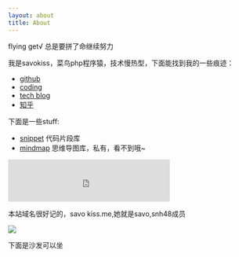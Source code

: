 ```yaml
---
layout: about
title: About
---
```


<p class="message text-center">
  flying get√ 总是要拼了命继续努力
</p>

我是savokiss，菜鸟php程序猿，技术慢热型，下面能找到我的一些痕迹：

- [github](http://github.com/jaynaruto)
- [coding](https://coding.net/u/savokiss)
- [tech blog](http://cnblogs.com/savokiss)
- [知乎](http://www.zhihu.com/people/bear-jason)

下面是一些stuff:

- [snippet](https://coding.net/u/savokiss/p/snippet/git) 代码片段库
- [mindmap]() 思维导图库，私有，看不到哦~

<p class="text-center">
<iframe frameborder="no" border="0" marginwidth="0" marginheight="0" width=330 height=86 src="http://music.163.com/outchain/player?type=2&id=29011392&auto=1&height=66"></iframe>
</p>

<p class="message text-center">
	本站域名很好记的，savo kiss.me,她就是savo,snh48成员
</p>
<p class="text-center">
<img src="{{ site.baseurl }}public/upload/savoki.jpg" style="display:inline;">
</p>	
<p class="message text-center">
	下面是沙发可以坐
</p>